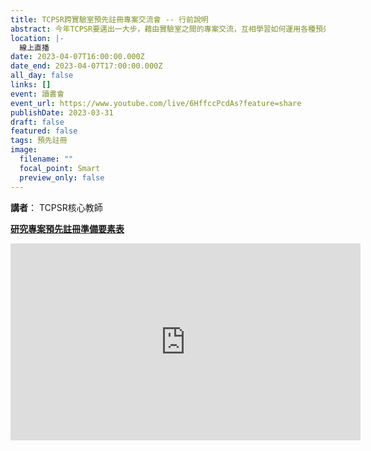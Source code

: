```yaml
---
title: TCPSR跨實驗室預先註冊專案交流會 -- 行前說明
abstract: 今年TCPSR要邁出一大步，藉由實驗室之間的專案交流，互相學習如何運用各種預先註冊／註冊報告指引，更新及加速實驗專案工作流程，提高研究品質。本次線上活動為行前說明以及QA。
location: |-
  線上直播
date: 2023-04-07T16:00:00.000Z
date_end: 2023-04-07T17:00:00.000Z
all_day: false
links: []
event: 讀書會
event_url: https://www.youtube.com/live/6HffccPcdAs?feature=share
publishDate: 2023-03-31
draft: false
featured: false
tags: 預先註冊
image:
  filename: ""
  focal_point: Smart
  preview_only: false
---
```

<!--- Before website PM agree the content, Don' turn "DRAFT" off. --->
<!--- This is a template. Don't change anything! --->
<!--- For any instrucion yet to be presented, please tell the website PM. --->

<!--- Streamyard直播設定完成，將yt連結放在event_url之後 --->

<!--- 宣傳圖檔名必須是"featured.jpg" --->
<!--- upload "featured.jpg" in FEATURED IMAGE --->


**講者**： TCPSR核心教師
<!--- 依狀況置入 --->

<!---**行前準備**： 
 依狀況置入 Demo how to embed youtube clip
 --->

**[研究專案預先註冊準備要素表](https://docs.google.com/spreadsheets/d/11VMHhooZLYiR-GwAHFqua3JE1DKEK0aL06MG3fc7_QA/edit?usp=share_link)**


<iframe width="560" height="315" src="https://www.youtube-nocookie.com/embed/6HffccPcdAs" title="YouTube video player" frameborder="0" allow="accelerometer; autoplay; clipboard-write; encrypted-media; gyroscope; picture-in-picture; web-share" allowfullscreen></iframe>


<!--- 置入google表單： "傳送" ~ "嵌入 HTML" ~ "複製貼上" 

#### 本次選讀

10/28將選讀FORRT今年發表的文章[A community-sourced glossary of open scholarship terms](https://pubmed.ncbi.nlm.nih.gov/35190714/)

FORRT是一群致力於推廣開放科學的老師和學生，透過將開放科學理念加入教學中，吸引更多同學發覺開放科學的重要性，並一起為開放科學盡一份力。
FORRT更透過發表文章、經營網站，讓全球不分國界的人都能一勘他們的理念和成果，在這次的讀書會中，TCPSR將介紹他們今年發表的文章，看看他們如何透過對開放科學相關的名詞作詳細解釋，以讓更多人能了解開放科學。
--->


